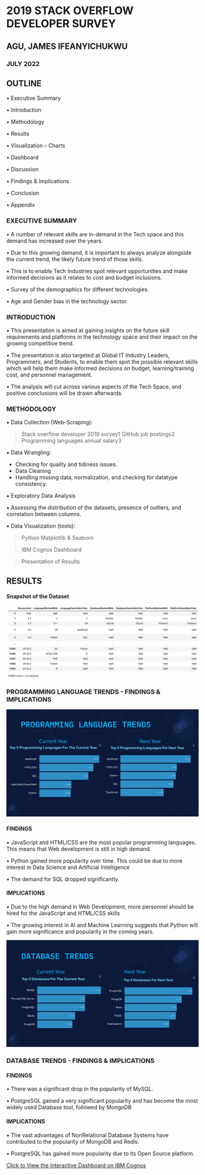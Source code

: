 # 2019 STACK OVERFLOW DEVELOPER SURVEY
## AGU, JAMES IFEANYICHUKWU
### JULY 2022

## OUTLINE

• Executive Summary

• Introduction

• Methodology

• Results

• Visualization – Charts

• Dashboard

• Discussion

• Findings & Implications

• Conclusion

• Appendix

### EXECUTIVE SUMMARY

• A number of relevant skills are in-demand in the Tech space and this demand has increased over the years.

• Due to this growing demand, it is important to always analyze alongside the current trend, the likely future trend of those skills.

▪ This is to enable Tech Industries spot relevant opportunities and make informed decisions as it relates to cost and budget inclusions.

• Survey of the demographics for different technologies.

• Age and Gender bias in the technology sector.

### INTRODUCTION

• This presentation is aimed at gaining insights on the future skill requirements and platforms in the technology space and their impact on the growing competitive trend.

• The presentation is also targeted at Global IT Industry Leaders, Programmers, and Students, to enable them spot the possible relevant skills which will help them make informed decisions on budget, learning/training cost, and personnel management.

• The analysis will cut across various aspects of the Tech Space, and positive conclusions will be drawn afterwards.

### METHODOLOGY

▪ Data Collection (Web-Scraping):

> Stack overflow developer 2019 survey1
> GitHub job postings2
> Programming languages annual salary3

▪ Data Wrangling:

- Checking for quality and tidiness issues.
- Data Cleaning
- Handling missing data, normalization, and checking for datatype consistency.

▪ Exploratory Data Analysis

▪ Assessing the distribution of the datasets, presence of outliers, and correlation between columns.

▪ Data Visualization (tools):

> Python Matplotlib & Seaborn

> IBM Cognos Dashboard

> Presentation of Results

## RESULTS
#### Snapshot of the Dataset

![image](assets/p1_table.png)

### PROGRAMMING LANGUAGE TRENDS - FINDINGS & IMPLICATIONS

![image](assets/p2_pltrends.png)

#### FINDINGS

• JavaScript and HTML/CSS are the most popular programming languages. This means that Web development is still in high demand.

• Python gained more popularity over time. This could be due to more interest in Data Science and Artificial Intelligence

• The demand for SQL dropped significantly.

#### IMPLICATIONS

• Due to the high demand in Web Development, more personnel should be hired for the JavaScript and HTML/CSS skills

• The growing interest in AI and Machine Learning suggests that Python will gain more significance and popularity in the coming years.

![image](assets/p3_dtrends.png)

### DATABASE TRENDS - FINDINGS & IMPLICATIONS

#### FINDINGS


• There was a significant drop in the popularity of MySQL.

• PostgreSQL gained a very significant popularity and has become the most widely used Database tool, followed by MongoDB

#### IMPLICATIONS

• The vast advantages of NonRelational Database Systems have contributed to the popularity of MongoDB and Redis.

• PostgreSQL has gained more popularity due to its Open Source platform.

[Click to View the Interactive Dashboard on IBM Cognos](https://eu-gb.dataplatform.cloud.ibm.com/dashboards/6aae7a67-e543-4bbb-9f9d-e64ec6eff71d/view/7c1be41e3eb915de7ceeeae4079024032932245ee3bb840285817b495a622797a93d4792c87b4b53dc420131f7eb16509d "@embed")